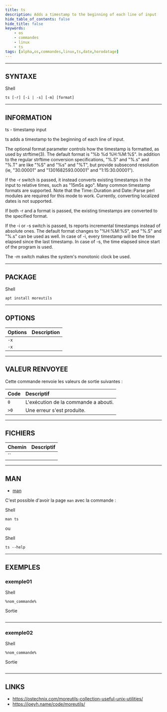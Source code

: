 ```yaml
---
title: ts
description: Adds a timestamp to the beginning of each line of input
hide_table_of_contents: false
hide_title: false
keywords:
    - os
    - commandes
    - linux
    - ts
tags: [alpha,os,commandes,linux,ts,date,horodatage]
---
```


----

## SYNTAXE

<span class="code_language">Shell</span>

```shell
ts [-r] [-i | -s] [-m] [format]
```

----

## INFORMATION

ts - timestamp input

ts adds a timestamp to the beginning of each line of input.

The optional format parameter controls how the timestamp is formatted, as used by strftime(3). The default format is "%b %d %H:%M:%S". In addition to the regular strftime conversion specifications, "%.S" and "%.s" and "%.T" are like "%S" and "%s" and "%T",
but provide subsecond resolution (ie, "30.00001" and "1301682593.00001" and "1:15:30.00001").

If the -r switch is passed, it instead converts existing timestamps in the input to relative times, such as "15m5s ago". Many common timestamp formats are supported. Note that the Time::Duration and Date::Parse perl modules are required for this mode to
work. Currently, converting localized dates is not supported.

If both -r and a format is passed, the existing timestamps are converted to the specified format.

If the -i or -s switch is passed, ts reports incremental timestamps instead of absolute ones. The default format changes to "%H:%M:%S", and "%.S" and "%.s" can be used as well. In case of -i, every timestamp will be the time elapsed since the last
timestamp. In case of -s, the time elapsed since start of the program is used.

The -m switch makes the system's monotonic clock be used.

----

## PACKAGE

<span class="code_language">Shell</span>

```shell
apt install moreutils
```

----

## OPTIONS

|Options|Description|
|:------|:----------|
|`-x`||
|`-x`||

----

## VALEUR RENVOYEE

Cette commande renvoie les valeurs de sortie suivantes :

|Code|Descriptif|
|:------|:---------|
|`0`|L'exécution de la commande a abouti.|
|`>0`|Une erreur s'est produite.|

----

## FICHIERS

|Chemin|Descriptif|
|:------|:---------|
|``||

----

## MAN

- [man](https://manpages.ubuntu.com/manpages/noble/fr/man1/)

C'est possible d'avoir la page `man` avec la commande : 

<span class="code_language">Shell</span>

```shell
man ts
```

ou

<span class="code_language">Shell</span>

```shell
ts --help
```

----

## EXEMPLES

### exemple01

<span class="code_language">Shell</span>

```shell
%nom_commande%
```

<span class="code_language">Sortie</span>

```text

```

----

### exemple02

<span class="code_language">Shell</span>

```shell
%nom_commande%
```

<span class="code_language">Sortie</span>

```text

```

----

## LINKS

- https://ostechnix.com/moreutils-collection-useful-unix-utilities/
- https://joeyh.name/code/moreutils/
